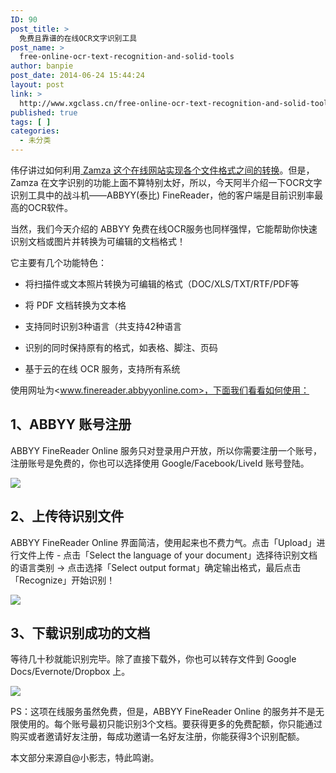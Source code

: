 ```yaml
---
ID: 90
post_title: >
  免费且靠谱的在线OCR文字识别工具
post_name: >
  free-online-ocr-text-recognition-and-solid-tools
author: banpie
post_date: 2014-06-24 15:44:24
layout: post
link: >
  http://www.xgclass.cn/free-online-ocr-text-recognition-and-solid-tools/
published: true
tags: [ ]
categories:
  - 未分类
---
```

伟仔讲过如何利用[ Zamza 这个在线网站实现各个文件格式之间的转换][1]。但是，Zamza 在文字识别的功能上面不算特别太好，所以，今天阿半介绍一下OCR文字识别工具中的战斗机——ABBYY(泰比) FineReader，他的客户端是目前识别率最高的OCR软件。

当然，我们今天介绍的 ABBYY 免费在线OCR服务也同样强悍，它能帮助你快速识别文档或图片并转换为可编辑的文档格式！

它主要有几个功能特色：

*   将扫描件或文本照片转换为可编辑的格式（DOC/XLS/TXT/RTF/PDF等

*   将 PDF 文档转换为文本格

*   支持同时识别3种语言（共支持42种语言

*   识别的同时保持原有的格式，如表格、脚注、页码

*   基于云的在线 OCR 服务，支持所有系统

使用网址为<www.finereader.abbyyonline.com>，下面我们看看如何使用：

## 1、ABBYY 账号注册

ABBYY FineReader Online 服务只对登录用户开放，所以你需要注册一个账号，注册账号是免费的，你也可以选择使用 Google/Facebook/LiveId 账号登陆。

![][2]

## 2、上传待识别文件

ABBYY FineReader Online 界面简洁，使用起来也不费力气。点击「Upload」进行文件上传 - 点击「Select the language of your document」选择待识别文档的语言类别 -> 点击选择「Select output format」确定输出格式，最后点击 「Recognize」开始识别！

![][3]

## 3、下载识别成功的文档

等待几十秒就能识别完毕。除了直接下载外，你也可以转存文件到 Google Docs/Evernote/Dropbox 上。

![][4]

PS：这项在线服务虽然免费，但是，ABBYY FineReader Online 的服务并不是无限使用的。每个账号最初只能识别3个文档。要获得更多的免费配额，你只能通过购买或者邀请好友注册，每成功邀请一名好友注册，你能获得3个识别配额。

本文部分来源自@小影志，特此鸣谢。

 [1]: http://www.banpie.info/how-to-convert-the-picture-into-word/
 [2]: _image/ocr-1.jpg
 [3]: _image/ocr-2.jpg
 [4]: _image/ocr-3.jpg